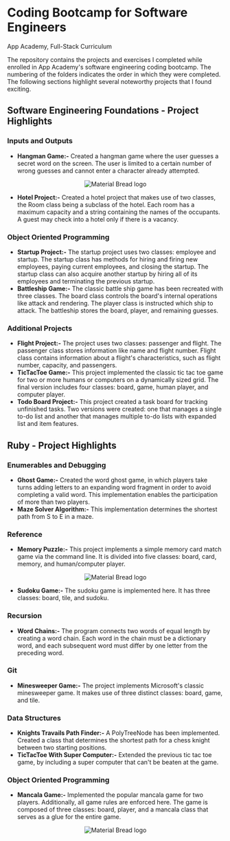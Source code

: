 # Coding Bootcamp for Software Engineers
App Academy, Full-Stack Curriculum

The repository contains the projects and exercises I completed while enrolled in App Academy's software engineering coding bootcamp.
The numbering of the folders indicates the order in which they were completed. The following sections highlight several noteworthy projects that I found exciting.

## Software Engineering Foundations - Project Highlights
### Inputs and Outputs
- __Hangman Game:-__ Created a hangman game where the user guesses a secret word on the screen. The user is limited to a certain number of wrong guesses and cannot enter a character already attempted.
 <p align="center">
  <img src="https://user-images.githubusercontent.com/94204398/144151195-97d8dc25-7bb5-4862-9b9f-68373892c0c6.PNG" alt="Material Bread logo">
 </p>
 
- __Hotel Project:-__ Created a hotel project that makes use of two classes, the Room class being a subclass of the hotel. Each room has a maximum capacity and a string containing the names of the occupants. A guest may check into a hotel only if there is a vacancy.

### Object Oriented Programming
- __Startup Project:-__ The startup project uses two classes: employee and startup. The startup class has methods for hiring and firing new employees, paying current employees, and closing the startup. The startup class can also acquire another startup by hiring all of its employees and terminating the previous startup.
- __Battleship Game:-__ The classic battle ship game has been recreated with three classes. The board class controls the board's internal operations like attack and rendering. The player class is instructed which ship to attack. The battleship stores the board, player, and remaining guesses.

### Additional Projects
- __Flight Project:-__ The project uses two classes: passenger and flight. The passenger class stores information like name and flight number. Flight class contains information about a flight's characteristics, such as flight number, capacity, and passengers.
- __TicTacToe Game:-__ This project implemented the classic tic tac toe game for two or more humans or computers on a dynamically sized grid. The final version includes four classes: board, game, human player, and computer player.
- __Todo Board Project:-__ This project created a task board for tracking unfinished tasks. Two versions were created: one that manages a single to-do list and another that manages multiple to-do lists with expanded list and item features.

## Ruby - Project Highlights
### Enumerables and Debugging
- __Ghost Game:-__ Created the word ghost game, in which players take turns adding letters to an expanding word fragment in order to avoid completing a valid word. This implementation enables the participation of more than two players.
- __Maze Solver Algorithm:-__ This implementation determines the shortest path from S to E in a maze.

### Reference
- __Memory Puzzle:-__ This project implements a simple memory card match game via the command line. It is divided into five classes: board, card, memory, and human/computer player.
 <p align="center">
  <img src="https://user-images.githubusercontent.com/94204398/143984193-ddc91b40-374a-4857-98c0-915ec9bbadd3.gif" alt="Material Bread logo">
 </p>
 
- __Sudoku Game:-__ The sudoku game is implemented here. It has three classes: board, tile, and sudoku.

### Recursion
- __Word Chains:-__ The program connects two words of equal length by creating a word chain. Each word in the chain must be a dictionary word, and each subsequent word must differ by one letter from the preceding word.

### Git
- __Minesweeper Game:-__ The project implements Microsoft's classic minesweeper game. It makes use of three distinct classes: board, game, and tile.

### Data Structures
- __Knights Travails Path Finder:-__ A PolyTreeNode has been implemented. Created a class that determines the shortest path for a chess knight between two starting positions.
- __TicTacToe With Super Computer:-__ Extended the previous tic tac toe game, by including a super computer that can't be beaten at the game.

### Object Oriented Programming
- __Mancala Game:-__ Implemented the popular mancala game for two players. Additionally, all game rules are enforced here. The game is composed of three classes: board, player, and a mancala class that serves as a glue for the entire game.
 <p align="center">
  <img src="https://user-images.githubusercontent.com/94204398/144150717-42691c3c-dafd-4c01-ae3d-187942c240bd.png" alt="Material Bread logo">
 </p>
